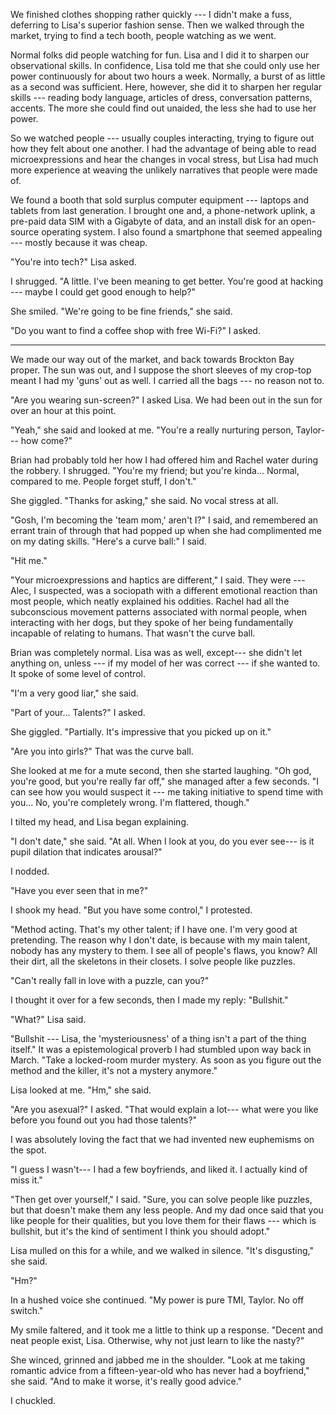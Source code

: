 We finished clothes shopping rather quickly --- I didn't make a fuss, deferring to Lisa's superior fashion
sense. Then we walked through the market, trying to find a tech booth, people watching as we went.

Normal folks did people watching for fun. Lisa and I did it to sharpen our observational skills. In confidence,
Lisa told me that she could only use her power continuously for about two hours a week. Normally, a burst of as
little as a second was sufficient. Here, however, she did it to sharpen her regular skills --- reading body language,
articles of dress, conversation patterns, accents. The more she could find out unaided, the less she had to use
her power.

So we watched people --- usually couples interacting, trying to figure out how they felt about one another.
I had the advantage of being able to read microexpressions and hear the changes in vocal stress, but Lisa
had much more experience at weaving the unlikely narratives that people were made of.

We found a booth that sold surplus computer equipment --- laptops and tablets from last generation. I brought
one and, a phone-network uplink, a pre-paid data SIM with a Gigabyte of data, and an install disk for an open-source
operating system. I also found a smartphone that seemed appealing --- mostly because it was cheap.

"You're into tech?" Lisa asked.

I shrugged. "A little. I've been meaning to get better. You're good at hacking --- maybe I could get good
enough to help?"

She smiled. "We're going to be fine friends," she said.

"Do you want to find a coffee shop with free Wi-Fi?" I asked.

----

We made our way out of the market, and back towards Brockton Bay proper. The sun was out, and I suppose
the short sleeves of my crop-top meant I had my 'guns' out as well. I carried all the bags --- no reason
not to.

"Are you wearing sun-screen?" I asked Lisa. We had been out in the sun for over an hour at this point.

"Yeah," she said and looked at me. "You're a really nurturing person, Taylor--- how come?"

Brian had probably told her how I had offered him and Rachel water during the robbery.
I shrugged. "You're my friend; but you're kinda... Normal, compared to me. People forget stuff,
I don't."

She giggled. "Thanks for asking," she said. No vocal stress at all.

"Gosh, I'm becoming the 'team mom,' aren't I?" I said, and remembered an errant train
of through that had popped up when she had complimented me on my dating skills.
"Here's a curve ball:" I said.

"Hit me."

"Your microexpressions and haptics are different," I said. They were --- Alec, I suspected, was a sociopath
with a different emotional reaction than most people, which neatly explained his oddities. Rachel
had all the subconscious movement patterns associated with normal people, when interacting with her dogs,
but they spoke of her being fundamentally incapable of relating to humans. That wasn't the curve ball.

Brian was completely normal. Lisa was as well, except--- she didn't let anything on, unless --- if my model
of her was correct --- if she wanted to. It spoke of some level of control.

"I'm a very good liar," she said.

"Part of your... Talents?" I asked.

She giggled. "Partially. It's impressive that you picked up on it."

"Are you into girls?" That was the curve ball.

She looked at me for a mute second, then she started laughing. "Oh god, you're good, but you're
really far off," she managed after a few seconds. "I can see how you would suspect it --- me taking
initiative to spend time with you... No, you're completely wrong. I'm flattered, though."

I tilted my head, and Lisa began explaining.

"I don't date," she said. "At all. When I look at you, do you ever see--- is it pupil dilation
that indicates arousal?"

I nodded.

"Have you ever seen that in me?"

I shook my head. "But you have some control," I protested.

"Method acting. That's my other talent; if I have one. I'm very good at pretending.
The reason why I don't date, is because with my main talent, nobody has any mystery to them.
I see all of people's flaws, you know? All their dirt, all the skeletons in their closets. I solve
people like puzzles.

"Can't really fall in love with a puzzle, can you?"

I thought it over for a few seconds, then I made my reply: "Bullshit."

"What?" Lisa said.

"Bullshit --- Lisa, the 'mysteriousness' of a thing isn't a part of the thing itself." It was a
epistemological proverb I had stumbled upon way back in March. "Take a locked-room murder mystery.
As soon as you figure out the method and the killer, it's not a mystery anymore."

Lisa looked at me. "Hm," she said.

"Are you asexual?" I asked. "That would explain a lot--- what were you like before you found out you
had those talents?"

I was absolutely loving the fact that we had invented new euphemisms on the spot.

"I guess I wasn't--- I had a few boyfriends, and liked it. I actually kind of miss it."

"Then get over yourself," I said. "Sure, you can solve people like puzzles, but that doesn't
make them any less people. And my dad once said that you like people for their qualities, but
you love them for their flaws --- which is bullshit, but it's the kind of sentiment I think you
should adopt."

Lisa mulled on this for a while, and we walked in silence. "It's disgusting," she said.

"Hm?"

In a hushed voice she continued. "My power is pure TMI, Taylor. No off switch."

My smile faltered, and it took me a little to think up a response. "Decent and neat people exist, Lisa.
Otherwise, why not just learn to like the nasty?"

She winced, grinned and jabbed me in the shoulder.
"Look at me taking romantic advice from a fifteen-year-old who has never
had a boyfriend," she said. "And to make it worse, it's really good advice."

I chuckled.

